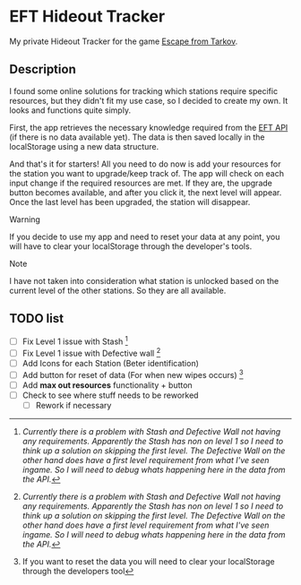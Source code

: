 # EFT Hideout Tracker

My private Hideout Tracker for the game [Escape from Tarkov](https://www.escapefromtarkov.com/). 



## Description
I found some online solutions for tracking which stations require specific resources, but they didn't fit my use case, so I decided to create my own. It looks and functions quite simply.

First, the app retrieves the necessary knowledge required from the [EFT API](https://tarkov.dev/api/) (if there is no data available yet). The data is then saved locally in the localStorage using a new data structure.

And that's it for starters! All you need to do now is add your resources for the station you want to upgrade/keep track of. The app will check on each input change if the required resources are met. If they are, the upgrade button becomes available, and after you click it, the next level will appear. Once the last level has been upgraded, the station will disappear.

> [!WARNING]
> If you decide to use my app and need to reset your data at any point, you will have to clear your localStorage through the developer's tools.

> [!NOTE]
> I have not taken into consideration what station is unlocked based on the current level of the other stations. So they are all available.

## TODO list

- [ ] Fix Level 1 issue with Stash [^1]
- [ ] Fix Level 1 issue with Defective wall [^1]
- [ ] Add Icons for each Station (Beter identification)
- [ ] Add button for reset of data (For when new wipes occurs) [^2]
- [ ] Add **max out resources** functionality + button
- [ ] Check to see where stuff needs to be reworked
  - [ ] Rework if necessary

[^1]: *Currently there is a problem with Stash and Defective Wall not having any requirements.*
*Apparently the Stash has non on level 1 so I need to think up a solution on skipping the first level.*
*The Defective Wall on the other hand does have a first level requirement from what I've seen ingame. So I will need to debug whats happening here in the data from the API.*
[^2]: If you want to reset the data you will need to clear your localStorage through the developers tool
